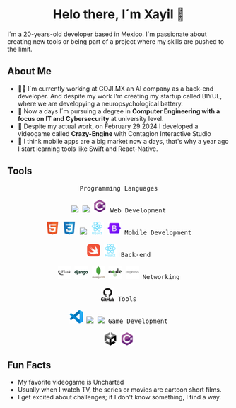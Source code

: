<div align="center">
<h1 align="center">Helo there, I´m Xayil 👋</h1>
</div>

I´m a 20-years-old developer based in Mexico. I´m passionate about creating new tools or being part of a project where my skills are pushed to the limit.

## About Me
- 👨‍💻 I´m currently working at GOJI.MX an AI company as a back-end developer. And despite my work I'm creating my startup called BIYUL, where we are developying a neuropsychological battery.
- 📗 Now a days I´m pursuing a degree in **Computer Engineering with a focus on IT and Cybersecurity** at university level.
- 🔋 Despite my actual work, on February 29 2024 I developed a videogame called **Crazy-Engine** with Contagion Interactive Studio
- 📲 I think mobile apps are a big market now a days, that's why a year ago I start learning tools like Swift and React-Native.

## Tools
<div>
  <p style="display": "inline-block;" align="center">
    <kbd>
      <kbd>Programming Languages</kbd>
      <br>
      <br>
      <img width="30px" src="https://cdn.jsdelivr.net/gh/devicons/devicon/icons/python/python-original.svg" />
      <img width="30px" src="https://cdn.jsdelivr.net/gh/devicons/devicon/icons/javascript/javascript-original.svg" />
      <img width="30px" src="https://github.com/devicons/devicon/blob/v2.15.1/icons/csharp/csharp-original.svg" />
    </kbd>
    <kbd>
      <kbd>Web Development</kbd>
      <br>
      <br>
      <img width="30px" src="https://github.com/devicons/devicon/blob/v2.15.1/icons/html5/html5-original.svg"/>
      <img width="30px" src="https://github.com/devicons/devicon/blob/v2.15.1/icons/css3/css3-original.svg"/>
      <img width="30px" src="https://cdn.jsdelivr.net/gh/devicons/devicon/icons/javascript/javascript-original.svg" />
      <img width='30px' src="https://github.com/devicons/devicon/blob/v2.15.1/icons/react/react-original-wordmark.svg" />
      <img width='30px' src="https://github.com/devicons/devicon/blob/v2.15.1/icons/bootstrap/bootstrap-original.svg" />
    </kbd>
    <kbd>
      <kbd>Mobile Development</kbd>
      <br>
      <br>
      <img width="30px" src="https://github.com/devicons/devicon/blob/v2.15.1/icons/swift/swift-original.svg"/>
      <img width='30px' src="https://github.com/devicons/devicon/blob/v2.15.1/icons/react/react-original-wordmark.svg" />
    </kbd>
    <kbd>
      <kbd>Back-end</kbd>
      <br>
      <br>
      <img width="30px" src="https://github.com/devicons/devicon/blob/v2.15.1/icons/flask/flask-original-wordmark.svg" />
      <img width="30px" src="https://github.com/devicons/devicon/blob/v2.15.1/icons/django/django-plain-wordmark.svg" />
      <img width='30px' src="https://github.com/devicons/devicon/blob/v2.15.1/icons/mongodb/mongodb-original-wordmark.svg" />
      <img width='30px' src="https://github.com/devicons/devicon/blob/v2.15.1/icons/nodejs/nodejs-original-wordmark.svg" />
      <img width='30px' src="https://github.com/devicons/devicon/blob/v2.15.1/icons/express/express-original-wordmark.svg" />
    </kbd>
    <kbd>
      <kbd>Networking</kbd>
      <br>
      <br>
      <img width="30px" src="https://github.com/devicons/devicon/blob/v2.15.1/icons/github/github-original-wordmark.svg"/>
    </kbd>
    <kbd>
      <kbd>Tools</kbd>
      <br>
      <br>
      <img width="30px" src="https://github.com/devicons/devicon/blob/v2.15.1/icons/vscode/vscode-original.svg"/>
      <img width="30px" src="https://static.hbuy-china.com/cover/STpmXxy3sHwHQ6R7-1658802516144.png"/>
      <img width="30px" src="https://cdn.jim-nielsen.com/macos/1024/xcode-2020-11-11.png"/>
    </kbd>
    <kbd>
      <kbd>Game Development</kbd>
      <br>
      <br>
      <img width="30px" src="https://github.com/devicons/devicon/blob/v2.15.1/icons/unity/unity-original.svg"/>
      <img width="30px" src="https://github.com/devicons/devicon/blob/v2.15.1/icons/csharp/csharp-original.svg" />
    </kbd>
</div>

## Fun Facts
- My favorite videogame is Uncharted
- Usually when I watch TV, the series or movies are cartoon short films. 
- I get excited about challenges; if I don't know something, I find a way.
